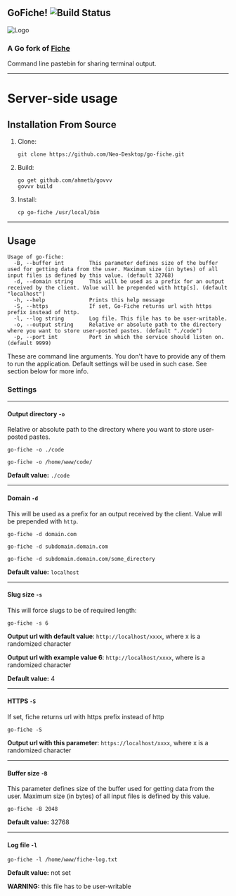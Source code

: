 ## GoFiche! ![Build Status](https://travis-ci.org/Neo-Desktop/go-fiche.svg?branch=master "Build Status")
![Logo](https://neo-desktop.github.io/go-fiche/logo.png)

### A Go fork of [Fiche](https://github.com/solusipse/fiche "fiche")

Command line pastebin for sharing terminal output.

-----

# Server-side usage

## Installation From Source

1. Clone:

    ```
    git clone https://github.com/Neo-Desktop/go-fiche.git
    ```

2. Build:

    ```
	go get github.com/ahmetb/govvv
    govvv build
    ```
    
3. Install:

    ```
    cp go-fiche /usr/local/bin
    ```

-------------------------------------------------------------------------------

## Usage

```
Usage of go-fiche:
  -B, --buffer int        This parameter defines size of the buffer used for getting data from the user. Maximum size (in bytes) of all input files is defined by this value. (default 32768)
  -d, --domain string     This will be used as a prefix for an output received by the client. Value will be prepended with http[s]. (default "localhost")
  -h, --help              Prints this help message
  -S, --https             If set, Go-Fiche returns url with https prefix instead of http.
  -l, --log string        Log file. This file has to be user-writable.
  -o, --output string     Relative or absolute path to the directory where you want to store user-posted pastes. (default "./code")
  -p, --port int          Port in which the service should listen on. (default 9999)

```

These are command line arguments. You don't have to provide any of them to run the application. Default settings will be used in such case. See section below for more info.

### Settings

-------------------------------------------------------------------------------

#### Output directory `-o`

Relative or absolute path to the directory where you want to store user-posted pastes.

```
go-fiche -o ./code
```

```
go-fiche -o /home/www/code/
```

__Default value:__ `./code`

-------------------------------------------------------------------------------

#### Domain `-d`

This will be used as a prefix for an output received by the client.
Value will be prepended with `http`.

```
go-fiche -d domain.com
```

```
go-fiche -d subdomain.domain.com
```

```
go-fiche -d subdomain.domain.com/some_directory
```

__Default value:__ `localhost`

-------------------------------------------------------------------------------

#### Slug size `-s`

This will force slugs to be of required length:

```
go-fiche -s 6
```

__Output url with default value__: `http://localhost/xxxx`,
where x is a randomized character

__Output url with example value 6__: `http://localhost/xxxx`,
where is a randomized character

__Default value:__ 4

-------------------------------------------------------------------------------

#### HTTPS `-S`

If set, fiche returns url with https prefix instead of http

```
go-fiche -S
```

__Output url with this parameter__: `https://localhost/xxxx`,
where x is a randomized character

-------------------------------------------------------------------------------

#### Buffer size `-B`

This parameter defines size of the buffer used for getting data from the user.
Maximum size (in bytes) of all input files is defined by this value.

```
go-fiche -B 2048
```

__Default value:__ 32768

-------------------------------------------------------------------------------

#### Log file `-l`

```
go-fiche -l /home/www/fiche-log.txt
```

__Default value:__ not set

__WARNING:__ this file has to be user-writable